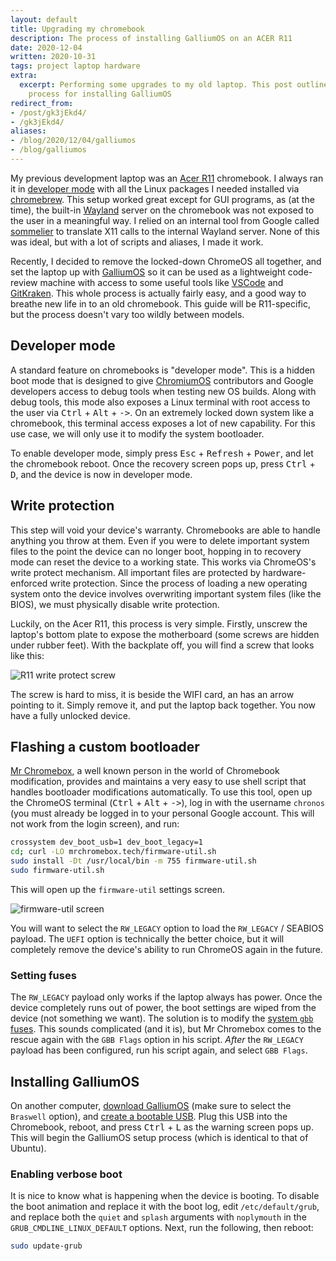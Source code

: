 ```yaml
---
layout: default
title: Upgrading my chromebook
description: The process of installing GalliumOS on an ACER R11
date: 2020-12-04
written: 2020-10-31
tags: project laptop hardware
extra:
  excerpt: Performing some upgrades to my old laptop. This post outlines the setup
    process for installing GalliumOS
redirect_from:
- /post/gk3jEkd4/
- /gk3jEkd4/
aliases:
- /blog/2020/12/04/galliumos
- /blog/galliumos
---
```


My previous development laptop was an [Acer R11](https://www.acer.com/ac/en/CA/content/series/acerchromebookr11) chromebook. I always ran it in [developer mode](https://chromium.googlesource.com/chromiumos/docs/+/master/developer_mode.md) with all the Linux packages I needed installed via [chromebrew](https://github.com/skycocker/chromebrew). This setup worked great except for GUI programs, as (at the time), the built-in [Wayland](https://en.wikipedia.org/wiki/Wayland_(display_server_protocol)) server on the chromebook was not exposed to the user in a meaningful way. I relied on an internal tool from Google called [sommelier](https://chromium.googlesource.com/chromiumos/platform2/+/HEAD/vm_tools/sommelier/) to translate X11 calls to the internal Wayland server. None of this was ideal, but with a lot of scripts and aliases, I made it work.

Recently, I decided to remove the locked-down ChromeOS all together, and set the laptop up with [GalliumOS](https://galliumos.org) so it can be used as a lightweight code-review machine with access to some useful tools like [VSCode](https://code.visualstudio.com/) and [GitKraken](https://www.gitkraken.com/). This whole process is actually fairly easy, and a good way to breathe new life in to an old chromebook. This guide will be R11-specific, but the process doesn't vary too wildly between models.

## Developer mode

A standard feature on chromebooks is "developer mode". This is a hidden boot mode that is designed to give [ChromiumOS](https://www.chromium.org/chromium-os) contributors and Google developers access to debug tools when testing new OS builds. Along with debug tools, this mode also exposes a Linux terminal with root access to the user via <kbd>Ctrl</kbd> + <kbd>Alt</kbd> + <kbd>-></kbd>. On an extremely locked down system like a chromebook, this terminal access exposes a lot of new capability. For this use case, we will only use it to modify the system bootloader.

To enable developer mode, simply press <kbd>Esc</kbd> + <kbd>Refresh</kbd> + <kbd>Power</kbd>, and let the chromebook reboot. Once the recovery screen pops up, press <kbd>Ctrl</kbd> + <kbd>D</kbd>, and the device is now in developer mode.

## Write protection

This step will void your device's warranty. Chromebooks are able to handle anything you throw at them. Even if you were to delete important system files to the point the device can no longer boot, hopping in to recovery mode can reset the device to a working state. This works via ChromeOS's write protect mechanism. All important files are protected by hardware-enforced write protection. Since the process of loading a new operating system onto the device involves overwriting important system files (like the BIOS), we must physically disable write protection.

Luckily, on the Acer R11, this process is very simple. Firstly, unscrew the laptop's bottom plate to expose the motherboard (some screws are hidden under rubber feet). With the backplate off, you will find a screw that looks like this:

![R11 write protect screw](/assets/blog/galliumos/arcer_r11_screw.jpg)

The screw is hard to miss, it is beside the WIFI card, an has an arrow pointing to it. Simply remove it, and put the laptop back together. You now have a fully unlocked device.

## Flashing a custom bootloader

[Mr Chromebox](https://mrchromebox.tech), a well known person in the world of Chromebook modification, provides and maintains a very easy to use shell script that handles bootloader modifications automatically. To use this tool, open up the ChromeOS terminal (<kbd>Ctrl</kbd> + <kbd>Alt</kbd> + <kbd>-></kbd>), log in with the username `chronos` (you must already be logged in to your personal Google account. This will not work from the login screen), and run:

```sh
crossystem dev_boot_usb=1 dev_boot_legacy=1
cd; curl -LO mrchromebox.tech/firmware-util.sh
sudo install -Dt /usr/local/bin -m 755 firmware-util.sh
sudo firmware-util.sh
```

This will open up the `firmware-util` settings screen.

![firmware-util screen](/assets/blog/galliumos/fwutil_cros_wp-on.png)

You will want to select the `RW_LEGACY` option to load the `RW_LEGACY` / SEABIOS payload. The `UEFI` option is technically the better choice, but it will completely remove the device's ability to run ChromeOS again in the future.

### Setting fuses

The `RW_LEGACY` payload only works if the laptop always has power. Once the device completely runs out of power, the boot settings are wiped from the device (not something we want). The solution is to modify the [system `gbb` fuses](https://chromium.googlesource.com/chromiumos/platform/vboot/+/master/_vboot_reference/firmware/include/gbb_header.h). This sounds complicated (and it is), but Mr Chromebox comes to the rescue again with the `GBB Flags` option in his script. *After* the `RW_LEGACY` payload has been configured, run his script again, and select `GBB Flags`.

## Installing GalliumOS

On another computer, [download GalliumOS](https://galliumos.org/download) (make sure to select the `Braswell` option), and [create a bootable USB](https://wiki.galliumos.org/Installing/Creating_Bootable_USB). Plug this USB into the Chromebook, reboot, and press <kbd>Ctrl</kbd> + <kbd>L</kbd> as the warning screen pops up. This will begin the GalliumOS setup process (which is identical to that of Ubuntu).

### Enabling verbose boot

It is nice to know what is happening when the device is booting. To disable the boot animation and replace it with the boot log, edit `/etc/default/grub`, and replace both the `quiet` and `splash` arguments with `noplymouth` in the `GRUB_CMDLINE_LINUX_DEFAULT` options. Next, run the following, then reboot:

```sh
sudo update-grub
```

<!--
https://imgur.com/a/GuyYz

https://medium.com/@simstems/how-i-got-the-acer-chromebook-r11-cb5-132t-to-run-parrot-security-os-without-crouton-d282a110060a

https://wiki.galliumos.org/Hardware_Compatibility

https://chromium.googlesource.com/chromiumos/platform/vboot/+/master/_vboot_reference/firmware/include/gbb_header.h
-->
